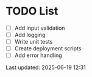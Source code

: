 # TODO List

- [ ] Add input validation
- [ ] Add logging
- [ ] Write unit tests
- [ ] Create deployment scripts
- [ ] Add error handling

Last updated: 2025-06-19 12:31
